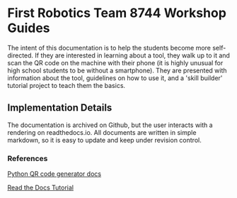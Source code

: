 # First Robotics Team 8744 Workshop Guides
The intent of this documentation is to help the students become more self-directed.  If they are interested in learning about a tool, they walk up to it and scan the QR code on the machine with their phone (it is highly unusual for high school students to be without a smartphone).  They are presented with information about the tool, guidelines on how to use it, and a 'skill builder' tutorial project to teach them the basics.

## Implementation Details
The documentation is archived on Github, but the user interacts with a rendering on readthedocs.io.  All documents are written in simple markdown, so it is easy to update and keep under revision control.

### References
[Python QR code generator docs](https://segno.readthedocs.io/en/stable/index.html)

[Read the Docs Tutorial](https://docs.readthedocs.io/en/stable/tutorial/index.html)

